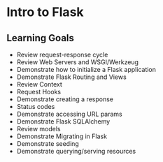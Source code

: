 # Intro to Flask 
## Learning Goals
* Review request-response cycle
* Review Web Servers and WSGI/Werkzeug
* Demonstrate how to initialize a Flask application
* Demonstrate Flask Routing and Views
* Review Context 
* Request Hooks
* Demonstrate creating a response
* Status codes 
* Demonstrate accessing URL params
* Demonstrate Flask SQLAlchemy
* Review models
* Demonstrate Migrating in Flask
* Demonstrate seeding
* Demonstrate querying/serving resources




